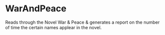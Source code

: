# WarAndPeace
Reads through the Novel War &amp; Peace &amp; generates a report on the number of time the certain names applear in the novel.
